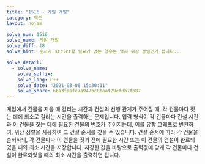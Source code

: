 ```yaml
---
title: "1516 - 게임 개발"
category: 백준
layout: nojam

solve_num: 1516
solve_name: 게임 개발
solve_diff: 18
solve_hint: 순서가 strict할 필요가 없는 경우는 역시 위상 정렬인가 봅니다...

solve_detail:
  - solve_name:
    solve_suffix:
    solve_lang: C++
    solve_date: "2021-03-06 15:30:11"
    solve_share: 66a3faafe7a947bc8baaf29ef0b7fb87
---
```


게임에서 건물을 지을 때 걸리는 시간과 건설의 선행 관계가 주어질 때, 각 건물마다 짓는 데에 최소로 걸리는 시간을 출력하는 문제입니다. 입력 형식이 각 건물마다 건설 시간과 이 건물을 짓는 데에 필요한 건물의 번호가 주어지는데, 이를 유향 그래프로 변환하여, 위상 정렬을 사용하여 그 건설 순서를 찾을 수 있습니다. 건설 순서에 따라 각 건물을 순회하되, 각 건물마다 이 건물을 짓기 전에 필요한 시간 또는 이 건물의 건설이 완료되었을 때의 최소 시간을 저장합니다. 저장한 값을 바탕으로 출력값에 맞게 각 건물마다 건설이 완료되었을 때의 최소 시간을 출력하면 됩니다.
